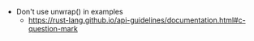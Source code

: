 * Don't use unwrap() in examples
  * https://rust-lang.github.io/api-guidelines/documentation.html#c-question-mark
